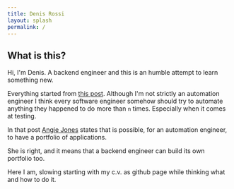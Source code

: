 ```yaml
---
title: Denis Rossi
layout: splash
permalink: /
---
```

## What is this?
Hi, I'm Denis. A backend engineer and this is an humble attempt to learn something new.

Everything started from [this post](https://techbeacon.com/app-dev-testing/10-portfolio-projects-aspiring-automation-engineers?amp). 
Although I'm not strictly an automation engineer I think every software engineer somehow should try to automate anything they happened to do more than `n` times. Especially when it comes at testing.

In that post [Angie Jones](https://techbeacon.com/contributors/angie-jones) states that is possible, for an automation engineer, to have a portfolio of applications. 

She is right, and it means that a backend engineer can build its own portfolio too.

Here I am, slowing starting with my c.v. as github page while thinking what and how to do it.